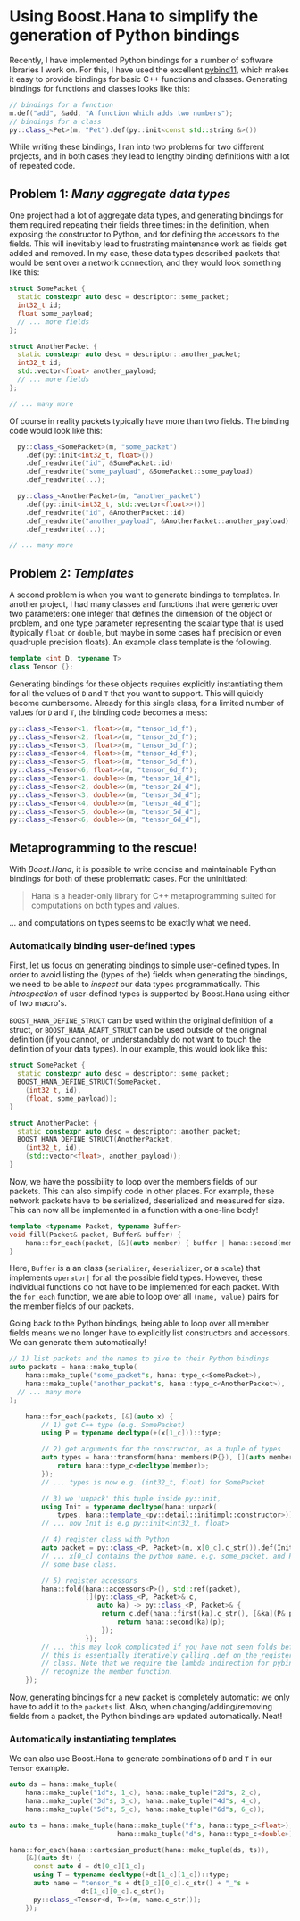 # Using Boost.Hana to simplify the generation of Python bindings<a id="sec-1"></a>

Recently, I have implemented Python bindings for a number of software libraries I work on. For this, I have used the excellent [pybind11](https://github.com/pybind/pybind11), which makes it easy to provide bindings for basic C++ functions and classes. Generating bindings for functions and classes looks like this:

```cpp
// bindings for a function
m.def("add", &add, "A function which adds two numbers");
// bindings for a class
py::class_<Pet>(m, "Pet").def(py::init<const std::string &>())
```

While writing these bindings, I ran into two problems for two different projects, and in both cases they lead to lengthy binding definitions with a lot of repeated code.

## Problem 1: *Many aggregate data types*<a id="sec-1-1"></a>

One project had a lot of aggregate data types, and generating bindings for them required repeating their fields three times: in the definition, when exposing the constructor to Python, and for defining the accessors to the fields. This will inevitably lead to frustrating maintenance work as fields get added and removed. In my case, these data types described packets that would be sent over a network connection, and they would look something like this:

```cpp
struct SomePacket {
  static constexpr auto desc = descriptor::some_packet;
  int32_t id;
  float some_payload;
  // ... more fields
};

struct AnotherPacket {
  static constexpr auto desc = descriptor::another_packet;
  int32_t id;
  std::vector<float> another_payload;
  // ... more fields
};

// ... many more
```

Of course in reality packets typically have more than two fields. The binding code would look like this:

```cpp
  py::class_<SomePacket>(m, "some_packet")
    .def(py::init<int32_t, float>())
    .def_readwrite("id", &SomePacket::id)
    .def_readwrite("some_payload", &SomePacket::some_payload)
    .def_readwrite(...);

  py::class_<AnotherPacket>(m, "another_packet")
    .def(py::init<int32_t, std::vector<float>>())
    .def_readwrite("id", &AnotherPacket::id)
    .def_readwrite("another_payload", &AnotherPacket::another_payload)
    .def_readwrite(...);

// ... many more
```

## Problem 2: *Templates*<a id="sec-1-2"></a>

A second problem is when you want to generate bindings to templates. In another project, I had many classes and functions that were generic over two parameters: one integer that defines the dimension of the object or problem, and one type parameter representing the scalar type that is used (typically `float` or `double`, but maybe in some cases half precision or even quadruple precision floats). An example class template is the following.

```cpp
template <int D, typename T>
class Tensor {};
```

Generating bindings for these objects requires explicitly instantiating them for all the values of `D` and `T` that you want to support. This will quickly become cumbersome. Already for this single class, for a limited number of values for `D` and `T`, the binding code becomes a mess:

```cpp
py::class_<Tensor<1, float>>(m, "tensor_1d_f");
py::class_<Tensor<2, float>>(m, "tensor_2d_f");
py::class_<Tensor<3, float>>(m, "tensor_3d_f");
py::class_<Tensor<4, float>>(m, "tensor_4d_f");
py::class_<Tensor<5, float>>(m, "tensor_5d_f");
py::class_<Tensor<6, float>>(m, "tensor_6d_f");
py::class_<Tensor<1, double>>(m, "tensor_1d_d");
py::class_<Tensor<2, double>>(m, "tensor_2d_d");
py::class_<Tensor<3, double>>(m, "tensor_3d_d");
py::class_<Tensor<4, double>>(m, "tensor_4d_d");
py::class_<Tensor<5, double>>(m, "tensor_5d_d");
py::class_<Tensor<6, double>>(m, "tensor_6d_d");
```

## Metaprogramming to the rescue!<a id="sec-1-3"></a>

With *Boost.Hana*, it is possible to write concise and maintainable Python bindings for both of these problematic cases. For the uninitiated:

> Hana is a header-only library for C++ metaprogramming suited for computations on both types and values.

&#x2026; and computations on types seems to be exactly what we need.

### Automatically binding user-defined types<a id="sec-1-3-1"></a>

First, let us focus on generating bindings to simple user-defined types. In order to avoid listing the (types of the) fields when generating the bindings, we need to be able to *inspect* our data types programmatically. This *introspection* of user-defined types is supported by Boost.Hana using either of two macro's.

`BOOST_HANA_DEFINE_STRUCT` can be used within the original definition of a struct, or `BOOST_HANA_ADAPT_STRUCT` can be used outside of the original definition (if you cannot, or understandably do not want to touch the definition of your data types). In our example, this would look like this:

```cpp
struct SomePacket {
  static constexpr auto desc = descriptor::some_packet;
  BOOST_HANA_DEFINE_STRUCT(SomePacket,
    (int32_t, id),
    (float, some_payload));
}

struct AnotherPacket {
  static constexpr auto desc = descriptor::another_packet;
  BOOST_HANA_DEFINE_STRUCT(AnotherPacket,
    (int32_t, id),
    (std::vector<float>, another_payload));
}
```

Now, we have the possibility to loop over the members fields of our packets. This can also simplify code in other places. For example, these network packets have to be serialized, deserialized and measured for size. This can now all be implemented in a function with a one-line body!

```cpp
template <typename Packet, typename Buffer>
void fill(Packet& packet, Buffer& buffer) {
    hana::for_each(packet, [&](auto member) { buffer | hana::second(member); });
}
```

Here, `Buffer` is a an class (`serializer`, `deserializer`, or a `scale`) that implements `operator|` for all the possible field types. However, these individual functions do not have to be implemented for each packet. With the `for_each` function, we are able to loop over all `(name, value)` pairs for the member fields of our packets.

Going back to the Python bindings, being able to loop over all member fields means we no longer have to explicitly list constructors and accessors. We can generate them automatically!

```cpp
// 1) list packets and the names to give to their Python bindings
auto packets = hana::make_tuple(
    hana::make_tuple("some_packet"s, hana::type_c<SomePacket>),
    hana::make_tuple("another_packet"s, hana::type_c<AnotherPacket>),
  // ... many more
);

    hana::for_each(packets, [&](auto x) {
        // 1) get C++ type (e.g. SomePacket)
        using P = typename decltype(+(x[1_c]))::type;

        // 2) get arguments for the constructor, as a tuple of types
        auto types = hana::transform(hana::members(P{}), [](auto member) {
            return hana::type_c<decltype(member)>;
        });
        // ... types is now e.g. (int32_t, float) for SomePacket

        // 3) we 'unpack' this tuple inside py::init,
        using Init = typename decltype(hana::unpack(
            types, hana::template_<py::detail::initimpl::constructor>))::type;
        // ... now Init is e.g py::init<int32_t, float>

        // 4) register class with Python
        auto packet = py::class_<P, Packet>(m, x[0_c].c_str()).def(Init());
        // ... x[0_c] contains the python name, e.g. some_packet, and Packet is
        // some base class.

        // 5) register accessors
        hana::fold(hana::accessors<P>(), std::ref(packet),
                   [](py::class_<P, Packet>& c,
                      auto ka) -> py::class_<P, Packet>& {
                       return c.def(hana::first(ka).c_str(), [&ka](P& p) {
                           return hana::second(ka)(p);
                       });
                   });
        // ... this may look complicated if you have not seen folds before, but
        // this is essentially iteratively calling .def on the registered packet
        // class. Note that we require the lambda indirection for pybind11 to
        // recognize the member function.
    });
```

Now, generating bindings for a new packet is completely automatic: we only have to add it to the `packets` list. Also, when changing/adding/removing fields from a packet, the Python bindings are updated automatically. Neat!

### Automatically instantiating templates<a id="sec-1-3-2"></a>

We can also use Boost.Hana to generate combinations of `D` and `T` in our `Tensor` example.

```cpp
auto ds = hana::make_tuple(
    hana::make_tuple("1d"s, 1_c), hana::make_tuple("2d"s, 2_c),
    hana::make_tuple("3d"s, 3_c), hana::make_tuple("4d"s, 4_c),
    hana::make_tuple("5d"s, 5_c), hana::make_tuple("6d"s, 6_c));

auto ts = hana::make_tuple(hana::make_tuple("f"s, hana::type_c<float>),
                           hana::make_tuple("d"s, hana::type_c<double>));

hana::for_each(hana::cartesian_product(hana::make_tuple(ds, ts)),
    [&](auto dt) {
      const auto d = dt[0_c][1_c];
      using T = typename decltype(+dt[1_c][1_c])::type;
      auto name = "tensor_"s + dt[0_c][0_c].c_str() + "_"s +
                  dt[1_c][0_c].c_str();
      py::class_<Tensor<d, T>>(m, name.c_str());
    });
```
